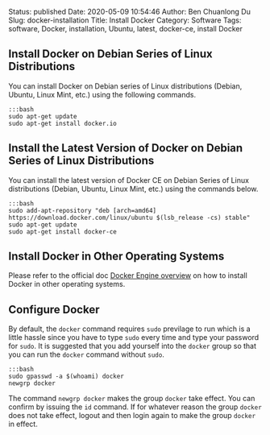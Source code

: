 Status: published
Date: 2020-05-09 10:54:46
Author: Ben Chuanlong Du
Slug: docker-installation
Title: Install Docker
Category: Software
Tags: software, Docker, installation, Ubuntu, latest, docker-ce, install Docker

## Install Docker on Debian Series of Linux Distributions

You can install Docker on Debian series of Linux distributions
(Debian, Ubuntu, Linux Mint, etc.) 
using the following commands.

    :::bash
    sudo apt-get update
    sudo apt-get install docker.io

## Install the Latest Version of Docker on Debian Series of Linux Distributions

You can install the latest version of Docker CE 
on Debian Series of Linux distributions (Debian, Ubuntu, Linux Mint, etc.)
using the commands below.

    :::bash
    sudo add-apt-repository "deb [arch=amd64] https://download.docker.com/linux/ubuntu $(lsb_release -cs) stable"
    sudo apt-get update
    sudo apt-get install docker-ce

## Install Docker in Other Operating Systems

Please refer to the official doc 
[Docker Engine overview](https://docs.docker.com/install/)
on how to install Docker in other operating systems.

## Configure Docker 

By default,
the `docker` command requires `sudo` previlage to run
which is a little hassle since you have to type `sudo` every time 
and type your password for `sudo`.
It is suggested that you add yourself into the `docker` group
so that you can run the `docker` command without `sudo`.

    :::bash
    sudo gpasswd -a $(whoami) docker
    newgrp docker

The command `newgrp docker` makes the group `docker` take effect.
You can confirm by issuing the `id` command.
If for whatever reason the group `docker` does not take effect,
logout and then login again to make the group `docker` in effect.
